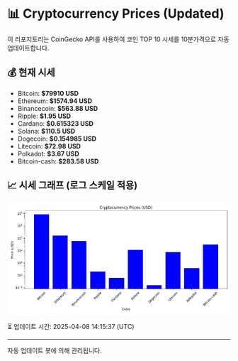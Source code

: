 
# 📊 Cryptocurrency Prices (Updated)

이 리포지토리는 CoinGecko API를 사용하여 코인 TOP 10 시세를 10분가격으로 자동 업데이트합니다.

## 💰 현재 시세
- Bitcoin: **$79910 USD**
- Ethereum: **$1574.94 USD**
- Binancecoin: **$563.88 USD**
- Ripple: **$1.95 USD**
- Cardano: **$0.615323 USD**
- Solana: **$110.5 USD**
- Dogecoin: **$0.154985 USD**
- Litecoin: **$72.98 USD**
- Polkadot: **$3.67 USD**
- Bitcoin-cash: **$283.58 USD**

## 📈 시세 그래프 (로그 스케일 적용)
![Crypto Prices](crypto_prices.png)

⏳ 업데이트 시간: 2025-04-08 14:15:37 (UTC)

---
자동 업데이트 봇에 의해 관리됩니다.
